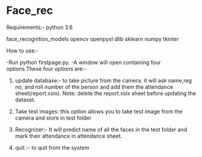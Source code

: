 # Face_rec



Requirements:-
python 3.6

face_recognition_models
opencv
openpyxl
dlib
sklearn 
numpy
tkinter


How to use:-

-Run  python firstpage.py.
-A window will open containing four options.These four options are:-
   1. update database:- to take picture from the camera. it will ask name,reg no, and roll number of the person and add them
                        the attendance sheet(report.xslx). 
                        Note: delete the report.xslx sheet before updating the dataset.
   2. Take test images: this option allows you to take test image from the camera and store in test folder
   
   3. Recognizer:- It will predict name of all the faces in the test folder and mark their attendance in attendance sheet.

   4. quit :- to quit from the system


